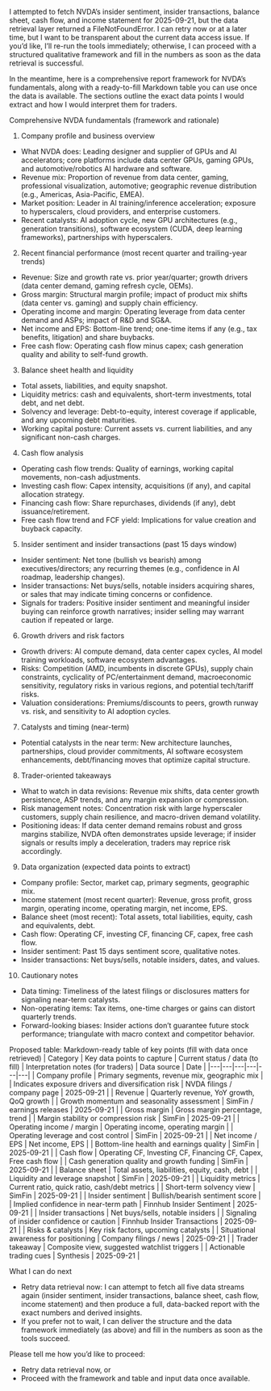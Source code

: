 I attempted to fetch NVDA’s insider sentiment, insider transactions, balance sheet, cash flow, and income statement for 2025-09-21, but the data retrieval layer returned a FileNotFoundError. I can retry now or at a later time, but I want to be transparent about the current data access issue. If you’d like, I’ll re-run the tools immediately; otherwise, I can proceed with a structured qualitative framework and fill in the numbers as soon as the data retrieval is successful.

In the meantime, here is a comprehensive report framework for NVDA’s fundamentals, along with a ready-to-fill Markdown table you can use once the data is available. The sections outline the exact data points I would extract and how I would interpret them for traders.

Comprehensive NVDA fundamentals (framework and rationale)
1) Company profile and business overview
- What NVDA does: Leading designer and supplier of GPUs and AI accelerators; core platforms include data center GPUs, gaming GPUs, and automotive/robotics AI hardware and software.
- Revenue mix: Proportion of revenue from data center, gaming, professional visualization, automotive; geographic revenue distribution (e.g., Americas, Asia-Pacific, EMEA).
- Market position: Leader in AI training/inference acceleration; exposure to hyperscalers, cloud providers, and enterprise customers.
- Recent catalysts: AI adoption cycle, new GPU architectures (e.g., generation transitions), software ecosystem (CUDA, deep learning frameworks), partnerships with hyperscalers.

2) Recent financial performance (most recent quarter and trailing-year trends)
- Revenue: Size and growth rate vs. prior year/quarter; growth drivers (data center demand, gaming refresh cycle, OEMs).
- Gross margin: Structural margin profile; impact of product mix shifts (data center vs. gaming) and supply chain efficiency.
- Operating income and margin: Operating leverage from data center demand and ASPs; impact of R&D and SG&A.
- Net income and EPS: Bottom-line trend; one-time items if any (e.g., tax benefits, litigation) and share buybacks.
- Free cash flow: Operating cash flow minus capex; cash generation quality and ability to self-fund growth.

3) Balance sheet health and liquidity
- Total assets, liabilities, and equity snapshot.
- Liquidity metrics: cash and equivalents, short-term investments, total debt, and net debt.
- Solvency and leverage: Debt-to-equity, interest coverage if applicable, and any upcoming debt maturities.
- Working capital posture: Current assets vs. current liabilities, and any significant non-cash charges.

4) Cash flow analysis
- Operating cash flow trends: Quality of earnings, working capital movements, non-cash adjustments.
- Investing cash flow: Capex intensity, acquisitions (if any), and capital allocation strategy.
- Financing cash flow: Share repurchases, dividends (if any), debt issuance/retirement.
- Free cash flow trend and FCF yield: Implications for value creation and buyback capacity.

5) Insider sentiment and insider transactions (past 15 days window)
- Insider sentiment: Net tone (bullish vs bearish) among executives/directors; any recurring themes (e.g., confidence in AI roadmap, leadership changes).
- Insider transactions: Net buys/sells, notable insiders acquiring shares, or sales that may indicate timing concerns or confidence.
- Signals for traders: Positive insider sentiment and meaningful insider buying can reinforce growth narratives; insider selling may warrant caution if repeated or large.

6) Growth drivers and risk factors
- Growth drivers: AI compute demand, data center capex cycles, AI model training workloads, software ecosystem advantages.
- Risks: Competition (AMD, incumbents in discrete GPUs), supply chain constraints, cyclicality of PC/entertainment demand, macroeconomic sensitivity, regulatory risks in various regions, and potential tech/tariff risks.
- Valuation considerations: Premiums/discounts to peers, growth runway vs. risk, and sensitivity to AI adoption cycles.

7) Catalysts and timing (near-term)
- Potential catalysts in the near term: New architecture launches, partnerships, cloud provider commitments, AI software ecosystem enhancements, debt/financing moves that optimize capital structure.

8) Trader-oriented takeaways
- What to watch in data revisions: Revenue mix shifts, data center growth persistence, ASP trends, and any margin expansion or compression.
- Risk management notes: Concentration risk with large hyperscaler customers, supply chain resilience, and macro-driven demand volatility.
- Positioning ideas: If data center demand remains robust and gross margins stabilize, NVDA often demonstrates upside leverage; if insider signals or results imply a deceleration, traders may reprice risk accordingly.

9) Data organization (expected data points to extract)
- Company profile: Sector, market cap, primary segments, geographic mix.
- Income statement (most recent quarter): Revenue, gross profit, gross margin, operating income, operating margin, net income, EPS.
- Balance sheet (most recent): Total assets, total liabilities, equity, cash and equivalents, debt.
- Cash flow: Operating CF, investing CF, financing CF, capex, free cash flow.
- Insider sentiment: Past 15 days sentiment score, qualitative notes.
- Insider transactions: Net buys/sells, notable insiders, dates, and values.

10) Cautionary notes
- Data timing: Timeliness of the latest filings or disclosures matters for signaling near-term catalysts.
- Non-operating items: Tax items, one-time charges or gains can distort quarterly trends.
- Forward-looking biases: Insider actions don’t guarantee future stock performance; triangulate with macro context and competitor behavior.

Proposed table: Markdown-ready table of key points (fill with data once retrieved)
| Category | Key data points to capture | Current status / data (to fill) | Interpretation notes (for traders) | Data source | Date |
|---|---|---|---|---|---|
| Company profile | Primary segments, revenue mix, geographic mix |  | Indicates exposure drivers and diversification risk | NVDA filings / company page | 2025-09-21 |
| Revenue | Quarterly revenue, YoY growth, QoQ growth |  | Growth momentum and seasonality assessment | SimFin / earnings releases | 2025-09-21 |
| Gross margin | Gross margin percentage, trend |  | Margin stability or compression risk | SimFin | 2025-09-21 |
| Operating income / margin | Operating income, operating margin |  | Operating leverage and cost control | SimFin | 2025-09-21 |
| Net income / EPS | Net income, EPS |  | Bottom-line health and earnings quality | SimFin | 2025-09-21 |
| Cash flow | Operating CF, Investing CF, Financing CF, Capex, Free cash flow |  | Cash generation quality and growth funding | SimFin | 2025-09-21 |
| Balance sheet | Total assets, liabilities, equity, cash, debt |  | Liquidity and leverage snapshot | SimFin | 2025-09-21 |
| Liquidity metrics | Current ratio, quick ratio, cash/debt metrics |  | Short-term solvency view | SimFin | 2025-09-21 |
| Insider sentiment | Bullish/bearish sentiment score |  | Implied confidence in near-term path | Finnhub Insider Sentiment | 2025-09-21 |
| Insider transactions | Net buys/sells, notable insiders |  | Signaling of insider confidence or caution | Finnhub Insider Transactions | 2025-09-21 |
| Risks & catalysts | Key risk factors, upcoming catalysts |  | Situational awareness for positioning | Company filings / news | 2025-09-21 |
| Trader takeaway | Composite view, suggested watchlist triggers |  | Actionable trading cues | Synthesis | 2025-09-21 |

What I can do next
- Retry data retrieval now: I can attempt to fetch all five data streams again (insider sentiment, insider transactions, balance sheet, cash flow, income statement) and then produce a full, data-backed report with the exact numbers and derived insights.
- If you prefer not to wait, I can deliver the structure and the data framework immediately (as above) and fill in the numbers as soon as the tools succeed.

Please tell me how you’d like to proceed:
- Retry data retrieval now, or
- Proceed with the framework and table and input data once available.